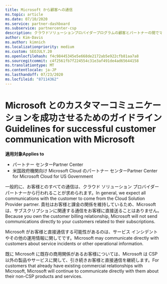 ```yaml
---
title: Microsoft から顧客への通信
ms.topic: article
ms.date: 07/10/2020
ms.service: partner-dashboard
ms.subservice: partnercenter-csp
description: クラウドソリューションプロバイダープログラムの顧客とパートナーの間でマイクロソフトが顧客とのコミュニケーションを期待する方法について説明します。
author: Kim-Davis
ms.author: kimnich
ms.localizationpriority: medium
ms.custom: SEOJULY.20
ms.openlocfilehash: f4c98445345e5e668de2172ab5e922cfb81aa7a8
ms.sourcegitcommit: c4f2561fb7f224554c31e3af491de4ad65644158
ms.translationtype: MT
ms.contentlocale: ja-JP
ms.lasthandoff: 07/23/2020
ms.locfileid: "87114362"
---
```

# <a name="guidelines-for-successful-customer-communication-with-microsoft"></a><span data-ttu-id="1568c-103">Microsoft とのカスタマーコミュニケーションを成功させるためのガイドライン</span><span class="sxs-lookup"><span data-stu-id="1568c-103">Guidelines for successful customer communication with Microsoft</span></span>

<span data-ttu-id="1568c-104">**適用対象**</span><span class="sxs-lookup"><span data-stu-id="1568c-104">**Applies to**</span></span>

-  <span data-ttu-id="1568c-105">パートナー センター</span><span class="sxs-lookup"><span data-stu-id="1568c-105">Partner Center</span></span>
-  <span data-ttu-id="1568c-106">米国政府機関向け Microsoft Cloud のパートナー センター</span><span class="sxs-lookup"><span data-stu-id="1568c-106">Partner Center for Microsoft Cloud for US Government</span></span>

<span data-ttu-id="1568c-107">一般的に、お客様とのすべての通信は、クラウド ソリューション プロバイダー パートナーから行われることが求められます。</span><span class="sxs-lookup"><span data-stu-id="1568c-107">In general, we expect all communications with the customer to come from the Cloud Solution Provider partner.</span></span> <span data-ttu-id="1568c-108">貴社はお客様と課金の関係を維持しているため、Microsoft は、サブスクリプションに関連する通信をお客様に直接送ることはありません。</span><span class="sxs-lookup"><span data-stu-id="1568c-108">Because you own the customer billing relationship, Microsoft will not send communications directly to your customers related to their subscriptions.</span></span>

<span data-ttu-id="1568c-109">Microsoft がお客様と直接通信する可能性があるのは、サービス インシデントやその他の運用情報に関してです。</span><span class="sxs-lookup"><span data-stu-id="1568c-109">Microsoft may communicate directly with customers about service incidents or other operational information.</span></span>

<span data-ttu-id="1568c-110">既に Microsoft に既存の商用関係があるお客様については、Microsoft は CSP 以外の製品やサービスに関して、引き続きお客様と直接通信を継続します。</span><span class="sxs-lookup"><span data-stu-id="1568c-110">For customers that already have existing commercial relationships with Microsoft, Microsoft will continue to communicate directly with them about their non-CSP products and services.</span></span>
